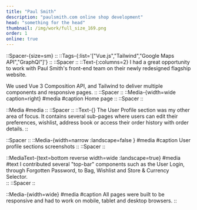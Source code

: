 ```yaml
---
title: "Paul Smith"
description: "paulsmith.com online shop development"
head: "something for the head"
thumbnail: /img/work/full_size_169.png
order: 1
online: true
---
```

::Spacer-{size=sm}
::
::Tags-{:list='["Vue.js","Tailwind","Google Maps API","GraphQl"]'}
::
::Spacer
::
::Text-{:columns=2}
I had a great opportunity to work with Paul Smith's front-end team on their newly redesigned flagship website. 

We used Vue 3 Composition API, and Tailwind to deliver multiple components and responsive pages. 
::
::Spacer
::
::Media-{width=wide caption=right}
#media
<display alt="project image" src="/img/work/ps/homepage.png" :src-width=1535 :src-height=864> </display>
#caption
Home page
::
::Spacer
::

::Media
#media
<display alt="project image" src="/img/work/ps/user-profile.png" :src-width=1152 :src-height=633>
::
::Spacer
::
::Text-{}
The User Profile section was my other area of focus. 
It contains several sub-pages where users can edit their preferences, wishlist, address book or access their order history with order details. 
::

::Spacer
::
::Media-{width=narrow :landscape=false }
#media
<display alt="project image" src="/img/work/ps/wishlist-up.png" :src-width="768" :src-height="541"> </display>
<display alt="project image" src="/img/work/ps/address-book.png" :src-width="768" :src-height="558"> </display>
<display alt="project image" src="/img/work/ps/orders.png" :src-width="768" :src-height="641"> </display>
<display alt="project image" src="/img/work/ps/newsletter.png" :src-width="768" :src-height="564"> </display>
#caption
User profile sections screenshots
::
::Spacer
::

::MediaText-{text=bottom reverse width=wide :landscape=true} 
#media
<display alt="project image" src="/img/work/ps/whishlist.png" :src-width=576 :src-height=324 preset="half"> </display>
<display alt="project image" src="/img/work/ps/bag.png" :src-width=576 :src-height=324 preset="half"> </display>
#text
I contributed several "top-bar" components such as the User Login, through Forgotten Password, to Bag, Wishlist and Store & Currency Selector.  
::
::Spacer
::

::Media-{width=wide}
#media
<mobile src="/img/work/ps/screencapture-127-0-0-1-8000-uk-customer-account-2022-02-25-17_28_11.png" class="w-[320px]"> </mobile>
<mobile src="/img/work/ps/screencapture-127-0-0-1-8000-uk-customer-wishlist-2022-02-25-17_31_47.png" class="w-[320px]"> </mobile>
<mobile src="/img/work/ps/screencapture-127-0-0-1-8000-uk-customer-orders-1001078968-2022-02-25-17_31_34.png" class="w-[320px]"> </mobile>
<mobile src="/img/work/ps/screencapture-127-0-0-1-8000-uk-customer-newsletter-2022-02-25-17_35_02.png" class="w-[320px]"> </mobile>
#caption 
All pages were built to be responsive and had to work on mobile, tablet and desktop browsers. 
::



